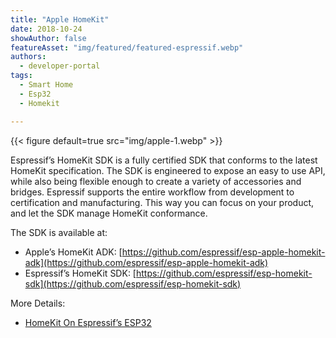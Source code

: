 ```yaml
---
title: "Apple HomeKit"
date: 2018-10-24
showAuthor: false
featureAsset: "img/featured/featured-espressif.webp"
authors:
  - developer-portal
tags:
  - Smart Home
  - Esp32
  - Homekit

---
```

{{< figure
    default=true
    src="img/apple-1.webp"
    >}}

Espressif’s HomeKit SDK is a fully certified SDK that conforms to the latest HomeKit specification. The SDK is engineered to expose an easy to use API, while also being flexible enough to create a variety of accessories and bridges. Espressif supports the entire workflow from development to certification and manufacturing. This way you can focus on your product, and let the SDK manage HomeKit conformance.

The SDK is available at:

- Apple’s HomeKit ADK: [https://github.com/espressif/esp-apple-homekit-adk](https://github.com/espressif/esp-apple-homekit-adk)
- Espressif’s HomeKit SDK: [https://github.com/espressif/esp-homekit-sdk](https://github.com/espressif/esp-homekit-sdk)

More Details:

- [HomeKit On Espressif’s ESP32](/blog/homekit-on-espressifs-esp32)
